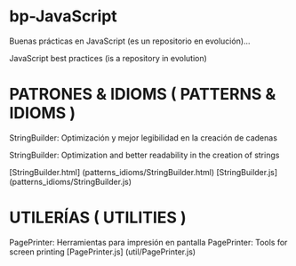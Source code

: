 # bp-JavaScript

Buenas prácticas en JavaScript (es un repositorio en evolución)...

JavaScript best practices (is a repository in evolution) 

# PATRONES & IDIOMS ( PATTERNS & IDIOMS )
StringBuilder: Optimización y mejor legibilidad en la creación de cadenas

StringBuilder: Optimization and better readability in the creation of strings

[StringBuilder.html] (patterns_idioms/StringBuilder.html)
[StringBuilder.js] (patterns_idioms/StringBuilder.js)

# UTILERÍAS ( UTILITIES )
PagePrinter: Herramientas para impresión en pantalla
PagePrinter: Tools for screen printing
[PagePrinter.js] (util/PagePrinter.js)

